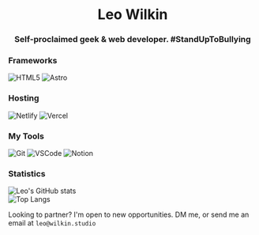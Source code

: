 <h1 align="center">Leo Wilkin</h1>

<h3 align="center">Self-proclaimed geek & web developer. #StandUpToBullying</h3>

### Frameworks
![HTML5](https://img.shields.io/badge/html5-000000?style=for-the-badge&logo=html5)
![Astro](https://img.shields.io/badge/astro-000000?style=for-the-badge&logo=astro)
### Hosting
![Netlify](https://img.shields.io/badge/Netlify-000000?style=for-the-badge&logo=netlify)
![Vercel](https://img.shields.io/badge/Vercel-000000?style=for-the-badge&logo=vercel)
### My Tools
![Git](https://img.shields.io/badge/GIT-000000?style=for-the-badge&logo=git)
![VSCode](https://img.shields.io/badge/Visual_Studio_Code-000000?style=for-the-badge&logo=visual%20studio%20code&logoColor=005BA4)
![Notion](https://img.shields.io/badge/Notion-000000?style=for-the-badge&logo=notion)
### Statistics
![Leo's GitHub stats](https://github-readme-stats.vercel.app/api?username=leowilkin&show_icons=true&theme=radical&hide_border=true)
<br>
![Top Langs](https://github-readme-stats.vercel.app/api/top-langs/?username=leowilkin&theme=radical&hide_border=true&style=compact)

Looking to partner? I'm open to new opportunities. DM me, or send me an email at `leo@wilkin.studio`
